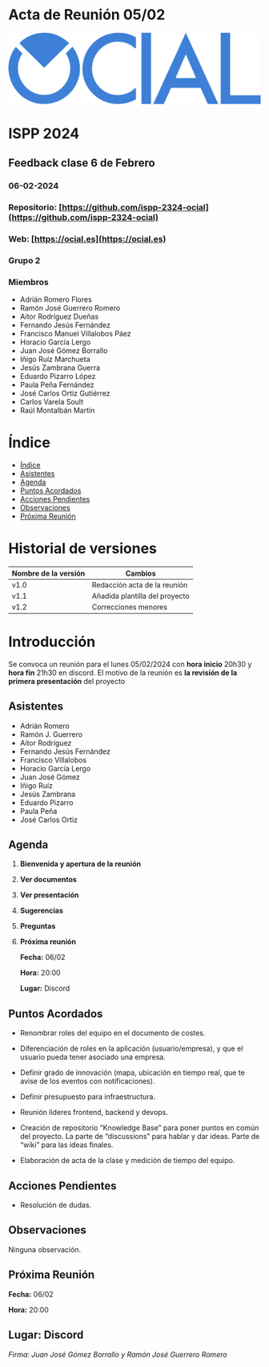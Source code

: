# Acta de Reunión 05/02

<MDXLayout>
  <img src="https://github.com/ispp-2324-ocial/KB/blob/main/assets/Texto_Ocial.png?raw=true" alt="Texto_Ocial" className="img-centered img-custom-height" />
</MDXLayout>

# ISPP 2024

## Feedback clase 6 de Febrero

### 06-02-2024

### Repositorio: [https://github.com/ispp-2324-ocial](https://github.com/ispp-2324-ocial)

### Web: [https://ocial.es](https://ocial.es)

### Grupo 2

### Miembros

- Adrián Romero Flores
- Ramón José Guerrero Romero
- Aitor Rodríguez Dueñas
- Fernando Jesús Fernández
- Francisco Manuel Villalobos Páez
- Horacio García Lergo
- Juan José Gómez Borrallo
- Iñigo Ruíz Marchueta
- Jesús Zambrana Guerra
- Eduardo Pizarro López
- Paula Peña Fernández
- José Carlos Ortiz Gutiérrez
- Carlos Varela Soult
- Raúl Montalbán Martín

# Índice

- [Índice](#índice)
- [Asistentes](#Asistentes)
- [Agenda](#Agenda)
- [Puntos Acordados](#puntos-acordados)
- [Acciones Pendientes](#acciones-pendientes)
- [Observaciones](#Observaciones)
- [Próxima Reunión](#próxima-reunión)

# Historial de versiones
| Nombre de la versión | Cambios |
|-------------------------|-------------------------|
| v1.0 | Redacción acta de la reunión|
| v1.1 | Añadida plantilla del proyecto |
| v1.2 | Correcciones menores |

# Introducción

Se convoca un reunión para el lunes 05/02/2024 con **hora inicio** 20h30 y **hora fin** 21h30 en discord. El motivo de la reunión es **la revisión de la primera presentación** del proyecto

## Asistentes

- Adrián Romero 
- Ramón J. Guerrero 
- Aitor Rodríguez 
- Fernando Jesús Fernández 
- Francisco Villalobos 
- Horacio García Lergo 
- Juan José Gómez 
- Iñigo Ruíz 
- Jesús Zambrana 
- Eduardo Pizarro 
- Paula Peña 
- José Carlos Ortiz 

## Agenda 

1. **Bienvenida y apertura de la reunión** 

2. **Ver documentos** 

3. **Ver presentación** 

4. **Sugerencias** 

5. **Preguntas** 

6. **Próxima reunión** 

   **Fecha:** 06/02 

   **Hora:** 20:00 

   **Lugar:** Discord 

 

## Puntos Acordados 

- Renombrar roles del equipo en el documento de costes. 

- Diferenciación de roles en la aplicación (usuario/empresa), y que el usuario pueda tener asociado una empresa. 

- Definir grado de innovación (mapa, ubicación en tiempo real, que te avise de los eventos con notificaciones). 

- Definir presupuesto para infraestructura. 

- Reunión lideres frontend, backend y devops. 

- Creación de repositorio “Knowledge Base” para poner puntos en común del proyecto. La parte de “discussions” para hablar y dar ideas. Parte de “wiki” para las ideas finales. 

- Elaboración de acta de la clase y medición de tiempo del equipo. 

 

## Acciones Pendientes 

- Resolución de dudas. 

## Observaciones 

Ninguna observación.

## Próxima Reunión 

   **Fecha:** 06/02 

   **Hora:** 20:00 

   **Lugar:** Discord 
--- 
 
*Firma: Juan José Gómez Borrallo y Ramón José Guerrero Romero* 
